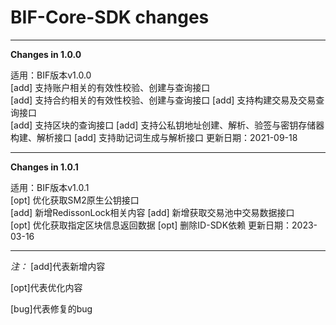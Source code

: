 # BIF-Core-SDK changes

* * *

**Changes in 1.0.0**  

适用：BIF版本v1.0.0  
[add] 支持账户相关的有效性校验、创建与查询接口  
[add] 支持合约相关的有效性校验、创建与查询接口 
[add] 支持构建交易及交易查询接口  
[add] 支持区块的查询接口
[add] 支持公私钥地址创建、解析、验签与密钥存储器构建、解析接口
[add] 支持助记词生成与解析接口
更新日期：2021-09-18

* * *

**Changes in 1.0.1**  

适用：BIF版本v1.0.1  
[opt] 优化获取SM2原生公钥接口  
[add] 新增RedissonLock相关内容
[add] 新增获取交易池中交易数据接口  
[opt] 优化获取指定区块信息返回数据
[opt] 删除ID-SDK依赖
更新日期：2023-03-16  

* * *

*注：*
  [add]代表新增内容  

  [opt]代表优化内容  

  [bug]代表修复的bug  
